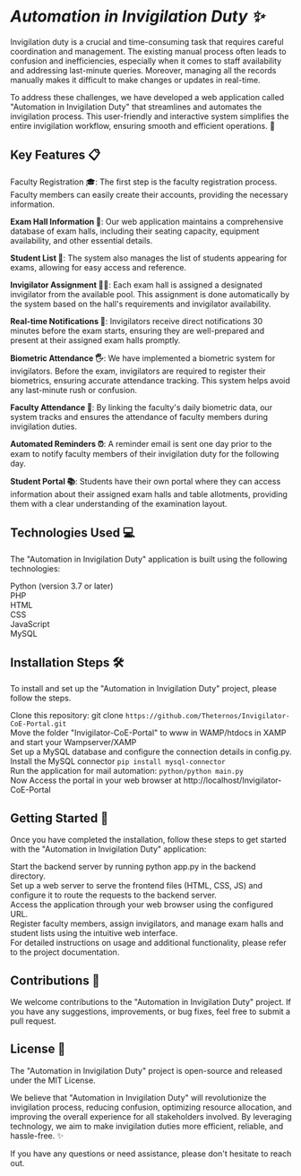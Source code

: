 # **_Automation in Invigilation Duty ✨_**

Invigilation duty is a crucial and time-consuming task that requires careful coordination and management. The existing manual process often leads to confusion and inefficiencies, especially when it comes to staff availability and addressing last-minute queries. Moreover, managing all the records manually makes it difficult to make changes or updates in real-time.

To address these challenges, we have developed a web application called "Automation in Invigilation Duty" that streamlines and automates the invigilation process. This user-friendly and interactive system simplifies the entire invigilation workflow, ensuring smooth and efficient operations. 🚀

## **Key Features 📋**

Faculty Registration 🎓: The first step is the faculty registration process. Faculty members can easily create their accounts, providing the necessary information.

**Exam Hall Information 🏫**: Our web application maintains a comprehensive database of exam halls, including their seating capacity, equipment availability, and other essential details.

**Student List 📝**: The system also manages the list of students appearing for exams, allowing for easy access and reference.

**Invigilator Assignment 🧑‍🏫**: Each exam hall is assigned a designated invigilator from the available pool. This assignment is done automatically by the system based on the hall's requirements and invigilator availability.

**Real-time Notifications 📲**: Invigilators receive direct notifications 30 minutes before the exam starts, ensuring they are well-prepared and present at their assigned exam halls promptly.

**Biometric Attendance 🖐️**: We have implemented a biometric system for invigilators. Before the exam, invigilators are required to register their biometrics, ensuring accurate attendance tracking. This system helps avoid any last-minute rush or confusion.

**Faculty Attendance 🎯**: By linking the faculty's daily biometric data, our system tracks and ensures the attendance of faculty members during invigilation duties.

**Automated Reminders ⏰**: A reminder email is sent one day prior to the exam to notify faculty members of their invigilation duty for the following day.

**Student Portal 📚**: Students have their own portal where they can access information about their assigned exam halls and table allotments, providing them with a clear understanding of the examination layout.

## **Technologies Used 💻**

The "Automation in Invigilation Duty" application is built using the following technologies:

Python (version 3.7 or later)  
PHP  
HTML  
CSS  
JavaScript  
MySQL

## **Installation Steps 🛠️**

To install and set up the "Automation in Invigilation Duty" project, please follow the steps.

Clone this repository: git clone `https://github.com/Theternos/Invigilator-CoE-Portal.git`    
Move the folder "Invigilator-CoE-Portal" to www in WAMP/htdocs in XAMP and start your Wampserver/XAMP  
Set up a MySQL database and configure the connection details in config.py.  
Install the MySQL connector `pip install mysql-connector`   
Run the application for mail automation: `python/python main.py`  
Now Access the portal in your web browser at http://localhost/Invigilator-CoE-Portal

## **Getting Started 🚀**

Once you have completed the installation, follow these steps to get started with the "Automation in Invigilation Duty" application:

Start the backend server by running python app.py in the backend directory.  
Set up a web server to serve the frontend files (HTML, CSS, JS) and configure it to route the requests to the backend server.  
Access the application through your web browser using the configured URL.  
Register faculty members, assign invigilators, and manage exam halls and student lists using the intuitive web interface.  
For detailed instructions on usage and additional functionality, please refer to the project documentation.

## **Contributions 🤝**

We welcome contributions to the "Automation in Invigilation Duty" project. If you have any suggestions, improvements, or bug fixes, feel free to submit a pull request.

## **License 📜**

The "Automation in Invigilation Duty" project is open-source and released under the MIT License.

We believe that "Automation in Invigilation Duty" will revolutionize the invigilation process, reducing confusion, optimizing resource allocation, and improving the overall experience for all stakeholders involved. By leveraging technology, we aim to make invigilation duties more efficient, reliable, and hassle-free. ✨

If you have any questions or need assistance, please don't hesitate to reach out.
